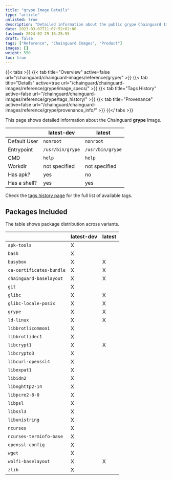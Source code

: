```yaml
---
title: "grype Image Details"
type: "article"
unlisted: true
description: "Detailed information about the public grype Chainguard Image."
date: 2023-03-07T11:07:52+02:00
lastmod: 2024-02-29 16:25:55
draft: false
tags: ["Reference", "Chainguard Images", "Product"]
images: []
weight: 550
toc: true
---
```


{{< tabs >}}
{{< tab title="Overview" active=false url="/chainguard/chainguard-images/reference/grype/" >}}
{{< tab title="Details" active=true url="/chainguard/chainguard-images/reference/grype/image_specs/" >}}
{{< tab title="Tags History" active=false url="/chainguard/chainguard-images/reference/grype/tags_history/" >}}
{{< tab title="Provenance" active=false url="/chainguard/chainguard-images/reference/grype/provenance_info/" >}}
{{</ tabs >}}

This page shows detailed information about the Chainguard **grype** Image.

|              | latest-dev       | latest           |
|--------------|------------------|------------------|
| Default User | `nonroot`        | `nonroot`        |
| Entrypoint   | `/usr/bin/grype` | `/usr/bin/grype` |
| CMD          | `help`           | `help`           |
| Workdir      | not specified    | not specified    |
| Has apk?     | yes              | no               |
| Has a shell? | yes              | yes              |

Check the [tags history page](/chainguard/chainguard-images/reference/grype/tags_history/) for the full list of available tags.

## Packages Included
The table shows package distribution across variants.

|                          | latest-dev | latest |
|--------------------------|------------|--------|
| `apk-tools`              | X          |        |
| `bash`                   | X          |        |
| `busybox`                | X          | X      |
| `ca-certificates-bundle` | X          | X      |
| `chainguard-baselayout`  | X          | X      |
| `git`                    | X          |        |
| `glibc`                  | X          | X      |
| `glibc-locale-posix`     | X          | X      |
| `grype`                  | X          | X      |
| `ld-linux`               | X          | X      |
| `libbrotlicommon1`       | X          |        |
| `libbrotlidec1`          | X          |        |
| `libcrypt1`              | X          | X      |
| `libcrypto3`             | X          |        |
| `libcurl-openssl4`       | X          |        |
| `libexpat1`              | X          |        |
| `libidn2`                | X          |        |
| `libnghttp2-14`          | X          |        |
| `libpcre2-8-0`           | X          |        |
| `libpsl`                 | X          |        |
| `libssl3`                | X          |        |
| `libunistring`           | X          |        |
| `ncurses`                | X          |        |
| `ncurses-terminfo-base`  | X          |        |
| `openssl-config`         | X          |        |
| `wget`                   | X          |        |
| `wolfi-baselayout`       | X          | X      |
| `zlib`                   | X          |        |

